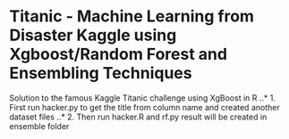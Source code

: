 # Titanic - Machine Learning from Disaster Kaggle using Xgboost/Random Forest and Ensembling Techniques
Solution to the famous Kaggle Titanic challenge using XgBoost in R
..* 1. First run hacker.py to get the title from column name and created another dataset files
..* 2. Then run hacker.R and rf.py result will be created in ensemble folder
